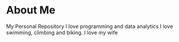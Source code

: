 # About Me
My Personal Repository
I love programming and data analytics
I love swimming, climbing and biking.
I love my wife
